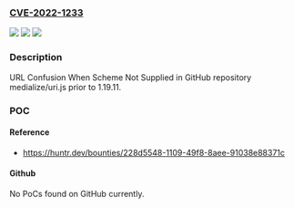 ### [CVE-2022-1233](https://cve.mitre.org/cgi-bin/cvename.cgi?name=CVE-2022-1233)
![](https://img.shields.io/static/v1?label=Product&message=medialize%2Furi.js&color=blue)
![](https://img.shields.io/static/v1?label=Version&message=n%2Fa&color=blue)
![](https://img.shields.io/static/v1?label=Vulnerability&message=CWE-115%20Misinterpretation%20of%20Input&color=brighgreen)

### Description

URL Confusion When Scheme Not Supplied in GitHub repository medialize/uri.js prior to 1.19.11.

### POC

#### Reference
- https://huntr.dev/bounties/228d5548-1109-49f8-8aee-91038e88371c

#### Github
No PoCs found on GitHub currently.


